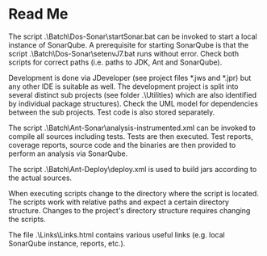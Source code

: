 Read Me
=======

The script .\Batch\Dos-Sonar\startSonar.bat can be invoked to start a local instance of SonarQube.
A prerequisite for starting SonarQube is that the script .\Batch\Dos-Sonar\setenvJ7.bat runs without
error. Check both scripts for correct paths (i.e. paths to JDK, Ant and SonarQube).

Development is done via JDeveloper (see project files *.jws and *.jpr) but any other IDE is suitable
as well. The development project is split into several distinct sub projects (see folder .\Utilities)
which are also identified by individual package structures). Check the UML model for dependencies
between the sub projects. Test code is also stored separately.

The script .\Batch\Ant-Sonar\analysis-instrumented.xml can be invoked to compile all sources including
tests. Tests are then executed. Test reports, coverage reports, source code and the binaries are then
provided to perform an analysis via SonarQube.

The script .\Batch\Ant-Deploy\deploy.xml is used to build jars according to the actual sources.

When executing scripts change to the directory where the script is located. The scripts work with
relative paths and expect a certain directory structure. Changes to the project's directory
structure requires changing the scripts.

The file .\Links\Links.html contains various useful links (e.g. local SonarQube instance, reports,
etc.).
